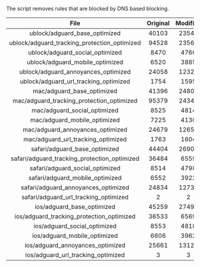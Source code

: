 The script removes rules that are blocked by DNS based blocking.


| File | Original | Modified |
|:----:|:-----:|:-----:|
| ublock/adguard_base_optimized | 40103 | 23548 |
| ublock/adguard_tracking_protection_optimized | 94528 | 23562 |
| ublock/adguard_social_optimized | 8470 | 4766 |
| ublock/adguard_mobile_optimized | 6520 | 3885 |
| ublock/adguard_annoyances_optimized | 24058 | 12324 |
| ublock/adguard_url_tracking_optimized | 1754 | 1595 |
| mac/adguard_base_optimized | 41396 | 24809 |
| mac/adguard_tracking_protection_optimized | 95379 | 24340 |
| mac/adguard_social_optimized | 8525 | 4814 |
| mac/adguard_mobile_optimized | 7225 | 4130 |
| mac/adguard_annoyances_optimized | 24679 | 12658 |
| mac/adguard_url_tracking_optimized | 1763 | 1604 |
| safari/adguard_base_optimized | 44404 | 26909 |
| safari/adguard_tracking_protection_optimized | 36484 | 6559 |
| safari/adguard_social_optimized | 8514 | 4798 |
| safari/adguard_mobile_optimized | 6552 | 3922 |
| safari/adguard_annoyances_optimized | 24834 | 12738 |
| safari/adguard_url_tracking_optimized | 2 | 2 |
| ios/adguard_base_optimized | 45259 | 27499 |
| ios/adguard_tracking_protection_optimized | 36533 | 6569 |
| ios/adguard_social_optimized | 8553 | 4818 |
| ios/adguard_mobile_optimized | 6606 | 3962 |
| ios/adguard_annoyances_optimized | 25661 | 13120 |
| ios/adguard_url_tracking_optimized | 3 | 3 |